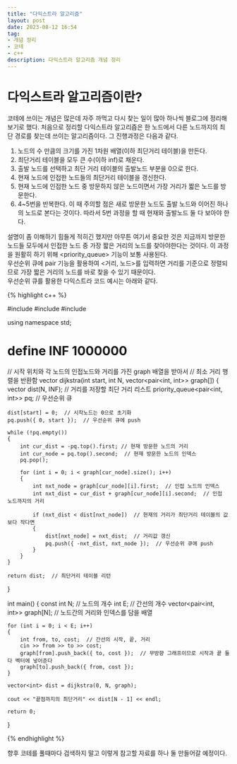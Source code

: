 ```yaml
---
title: "다익스트라 알고리즘"
layout: post
date: 2023-08-12 16:54
tag:
- 개념 정리
- 코테
- c++
description: 다익스트라 알고리즘 개념 정리
---
```


# 다익스트라 알고리즘이란?

코테에 쓰이는 개념은 많은데 자주 까먹고 다시 찾는 일이 많아 하나씩 블로그에 정리해보기로 했다. 처음으로 정리할 다익스트라 알고리즘은 한 노드에서 다른 노드까지의 최단 경로를 찾는데 쓰이는 알고리즘이다. 그 진행과정은 다음과 같다.  

1. 노드의 수 만큼의 크기를 가진 1차원 배열(이하 최단거리 테이블)을 만든다.
2. 최단거리 테이블을 모두 큰 수(이하 inf)로 채운다.
3. 출발 노드를 선택하고 최단 거리 테이블의 출발노드 부분을 0으로 한다.
4. 현재 노드에 인접한 노드들의 최단거리 테이블을 갱신한다.
5. 현재 노드에 인접한 노드 중 방문하지 않은 노드이면서 가장 거리가 짧은 노드를 방문한다.  
6. 4~5번을 반복한다. 이 때 주의할 점은 새로 방문한 노드도 출발 노드와 이어진 하나의 노드로 본다는 것이다. 따라서 5번 과정을 할 때 현재와 출발노드 둘 다 보아야 한다.

설명이 좀 이해하기 힘들게 적히긴 했지만 아무튼 여기서 중요한 것은 지금까지 방문한 노드들 모두에서 인접한 노드 중 가장 짧은 거리의 노드를 찾아야한다는 것이다. 이 과정을 원활히 하기 위해 <priority_queue> 기능이 보통 사용된다.  
우선순위 큐에 pair 기능을 활용하여 <거리, 노드>를 입력하면 거리를 기준으로 정렬되므로 가장 짧은 거리의 노드를 바로 찾을 수 있기 때문이다.  
우선순위 큐를 활용한 다익스트라 코드 예시는 아래와 같다.  

{% highlight c++ %}

#include <vector>
#include <queue>
#include <iostream>

using namespace std;

# define INF 1000000

// 시작 위치와 각 노드의 인접노드와 거리를 가진 graph 배열을 받아서
// 최소 거리 행렬을 반환함
vector<int> dijkstra(int start, int N, vector<pair<int, int>> graph[])
{
    vector<int> dist(N, INF);  // 거리를 저장할 최단 거리 리스트
    priority_queue<pair<int, int>> pq;  // 우선순위 큐

    dist[start] = 0;  // 시작노드는 0으로 초기화
    pq.push({ 0, start });  // 우선순위 큐에 push

    while (!pq.empty())
    {
        int cur_dist = -pq.top().first; // 현재 방문한 노드의 거리
        int cur_node = pq.top().second;  // 현재 방문한 노드의 인덱스
        pq.pop();

        for (int i = 0; i < graph[cur_node].size(); i++)
        {
            int nxt_node = graph[cur_node][i].first;  // 인접 노드의 인덱스
            int nxt_dist = cur_dist + graph[cur_node][i].second;  // 인접 노드까지의 거리

            if (nxt_dist < dist[nxt_node])  // 현재의 거리가 최단거리 테이블의 값보다 작다면
            {
                dist[nxt_node] = nxt_dist;  // 거리값 갱신
                pq.push({ -nxt_dist, nxt_node });  // 우선순위 큐에 push
            }
        }
    }

    return dist;  // 최단거리 테이블 리턴
}

int main()
{
    const int N; // 노드의 개수
    int E;  // 간선의 개수
    vector<pair<int, int>> graph[N];  // 노드간의 거리와 인덱스를 담을 배열

    for (int i = 0; i < E; i++)
    {
        int from, to, cost;  // 간선의 시작, 끝, 거리
        cin >> from >> to >> cost;
        graph[from].push_back({ to, cost });  // 무방향 그래프이므로 시작과 끝 둘 다 벡터에 넣어준다
        graph[to].push_back({ from, cost });
    }

    vector<int> dist = dijkstra(0, N, graph);
    
    cout << "끝점까지의 최단거리" << dist[N - 1] << endl;
    
    return 0;
}

{% endhighlight %}

향후 코테를 풀때마다 검색하지 말고 이렇게 참고할 자료를 하나 둘 만들어갈 예정이다.
